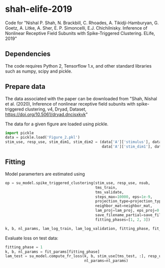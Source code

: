 # shah-elife-2019
Code for "Nishal P. Shah, N. Brackbill, C. Rhoades, A. Tikidji-Hamburyan, G. Goetz, A. Litke, A. Sher, E. P. Simoncelli, E.J. Chichilnisky. Inference of Nonlinear Receptive Field Subunits with Spike-Triggered Clustering. ELife, 2019"

## Dependencies
The code requires Python 2, Tensorflow 1.x, and other standard libraries such as numpy, scipy and pickle.

## Prepare data
The data associated with the paper can be downloaded from "Shah, Nishal et al. (2020), Inference of nonlinear receptive field subunits with spike-triggered clustering, v4, Dryad, Dataset, https://doi.org/10.5061/dryad.dncjsxkvk"

The data for a given figure are loaded using pickle. 
```python
import pickle
data = pickle.load('Figure_2.pkl')
stim_use, resp_use, stim_dim1, stim_dim2 = (data['A']['stimulus'], data['A']['response'], 
                                            data['A']['stim_dim1'], data['A']['stim_dim2'])
```

## Fitting
Model paramerters are estimated using 
```python
op = su_model.spike_triggered_clustering(stim_use, resp_use, nsub,
                                         tms_train,
                                         tms_validate,
                                         steps_max=10000, eps=1e-9,
                                         projection_type=projection_type,
                                         neighbor_mat=neighbor_mat,
                                         lam_proj=lam_proj, eps_proj=0.01,
                                         save_filename_partial=save_filename_partial, 
                                         fitting_phases=[1, 2, 3])

k, b, nl_params, lam_log_train, lam_log_validation, fitting_phase, fit_params = op
```


Evaluate loss on test data:

```python
fitting_phase = 1
k, b, nl_params = fit_params[fitting_phase] 
lam_test = su_model.compute_fr_loss(k, b, stim_use[tms_test, :], resp_use[tms_test, :],
                                    nl_params=nl_params)
```

